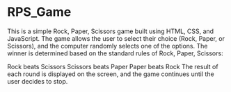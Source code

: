 # RPS_Game
This is a simple Rock, Paper, Scissors game built using HTML, CSS, and JavaScript. The game allows the user to select their choice (Rock, Paper, or Scissors), and the computer randomly selects one of the options. The winner is determined based on the standard rules of Rock, Paper, Scissors:

Rock beats Scissors
Scissors beats Paper
Paper beats Rock
The result of each round is displayed on the screen, and the game continues until the user decides to stop.
